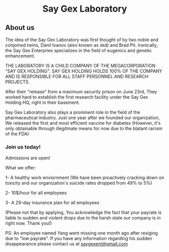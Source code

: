 <h1 align="Center">  
Say Gex Laboratory
</h1>
<h2 align="Left">
About us
</h2>

The idea of the Say Gex Laboratory was first thought of by two noble and conjoined twins, Danil Ivanov (also known as skd) and Brad Pit. Ironically, the Say Gex Enterpries specializes in the field of eugenics and genetic enhancement.

THE LABORATORY IS A CHILD COMPANY OF THE MEGACORPORATION "SAY GEX HOLDING". SAY GEX HOLDING HOLDS 100% OF THE COMPANY AND IS RESPONSIBLE FOR ALL STAFF PERSONNEL AND RESEARCH PROJECTS.


After their "release" from a maximum security prison on June 23rd, They worked hard to establish the first research facility under the Say Gex Holding HQ, right in their basement.

Say Gex Laboratory also plays a prominent role in the field of the pharmaceutical industry. Just one year after we founded our organization, We released the first and most efficient vaccine for diabetes (However, it's only obtainable through illegitmate means for now due to the blatant racism of the FDA)

<h3 align "Left">
Join us today!
</h3>
Admissions are open! 

What we offer:

1- A healthy work enviornment (We have been proactively cracking down on toxicity and our organization's suicide rates dropped from 49% to 5%)

2- 10$/hour for all employees

3- A 29-day insurance plan for all employees

(Please not that by applying, You acknowledge the fact that your payrate is liable to sudden and violent drops due to the harsh state our company is in right now. Thank you!)



PS: An employee named Yang went missing one month ago after resiging due to "low payrate". If you have any information regarding his sudden disappearance please contact us at saygexent@gmail.com


